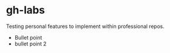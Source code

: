 # gh-labs
Testing personal features to implement within professional repos.

- Bullet point
- bullet point 2
